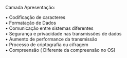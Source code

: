 Camada Apresentação:  
  
• Codificação de caracteres  
• Formatação de Dados  
• Comunicação entre sistemas diferentes  
• Segurança e privacidade nas transmissões de dados  
• Aumento de performance da transmissão  
• Processo de criptografia ou cifragem  
• Compreensão ( Diferente da compreensão no OS)  